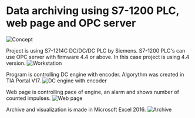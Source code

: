 # Data archiving using S7-1200 PLC, web page and OPC server

![Concept]()

Project is using S7-1214C DC/DC/DC PLC by Siemens.
S7-1200 PLC's can use OPC server with firmware 4.4 or above. In this case project is using 4.4 version.
![Workstation]()

Program is controlling DC engine with encoder. Algorythm was created in TIA Portal V17.
![DC engine with encoder]()

Web page is controlling pace of engine, an alarm and shows number of counted impulses.
![Web page]()

Archive and visualization is made in Microsoft Excel 2016.
![Archive]()
